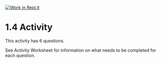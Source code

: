 [![Work in Repl.it](https://classroom.github.com/assets/work-in-replit-14baed9a392b3a25080506f3b7b6d57f295ec2978f6f33ec97e36a161684cbe9.svg)](https://classroom.github.com/online_ide?assignment_repo_id=3265725&assignment_repo_type=AssignmentRepo)
# 1.4 Activity

This activity has 6 questions.  

See Activity Worksheet for information on what needs to be completed for each question.